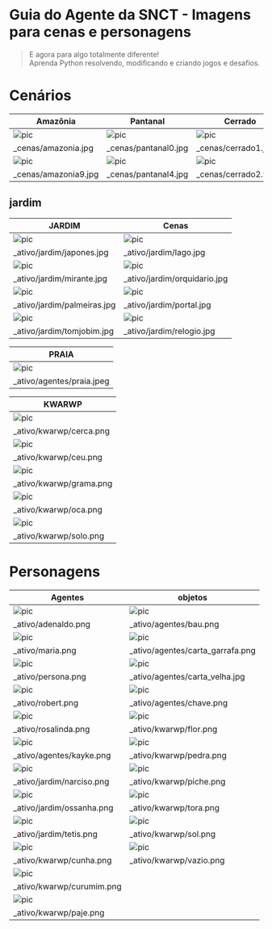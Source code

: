 # Guia do Agente da SNCT - Imagens para cenas e personagens
> E agora para algo totalmente diferente! <br>
> Aprenda Python resolvendo, modificando e criando jogos e desafios. <br>

# Cenários

| Amazônia             | Pantanal             | Cerrado              |
|----------------------|----------------------|----------------------|
| ![pic][ama1]         | ![pic][pan1]         | ![pic][cer1]         |
| _cenas/amazonia.jpg  | _cenas/pantanal0.jpg | _cenas/cerrado1.jpg  |
| ![pic][ama2]         | ![pic][pan2]         | ![pic][cer2]         |
| _cenas/amazonia9.jpg | _cenas/pantanal4.jpg | _cenas/cerrado2.webp |

## jardim
 
 | JARDIM                       | Cenas                        |       
 |------------------------------|------------------------------|
 | ![pic][japones]              | ![pic][lago]                 | 
 | _ativo/jardim/japones.jpg    | _ativo/jardim/lago.jpg       |
 | ![pic][mirante]              | ![pic][orquidario]           |
 | _ativo/jardim/mirante.jpg    | _ativo/jardim/orquidario.jpg |
 | ![pic][palmeiras]            | ![pic][portal]               |
 | _ativo/jardim/palmeiras.jpg  | _ativo/jardim/portal.jpg     |
 | ![pic][tomjobim]             | ![pic][relogio]              |
 | _ativo/jardim/tomjobim.jpg   | _ativo/jardim/relogio.jpg    |

| PRAIA                      |
|----------------------------|
| ![pic][praia]              |
| _ativo/agentes/praia.jpeg  |

| KWARWP                  |
|-------------------------|
| ![pic][cerca]           |  
| _ativo/kwarwp/cerca.png |
| ![pic][ceu]             |   
| _ativo/kwarwp/ceu.png   |
| ![pic][grama]           |   
| _ativo/kwarwp/grama.png |
| ![pic][oca]             |  
| _ativo/kwarwp/oca.png   |
| ![pic][solo]            |   
| _ativo/kwarwp/solo.png  |



# Personagens

| Agentes                   | objetos                          |
|---------------------------|----------------------------------|
| ![pic][adn1]              | ![pic][bau]                      |
| _ativo/adenaldo.png       | _ativo/agentes/bau.png           |
| ![pic][maria]             | ![pic][cartagarrafa]             | 
| _ativo/maria.png          | _ativo/agentes/carta_garrafa.png |
| ![pic][persona]           | ![pic][cartavelha]               | 
| _ativo/persona.png        | _ativo/agentes/carta_velha.jpg   |
| ![pic][robert]            | ![pic][chave]                    |  
| _ativo/robert.png         | _ativo/agentes/chave.png         |
| ![pic][rosalinda]         | ![pic][flor]                     |   
| _ativo/rosalinda.png      | _ativo/kwarwp/flor.png           |
| ![pic][kayke]             | ![pic][pedra]                    |   
| _ativo/agentes/kayke.png  | _ativo/kwarwp/pedra.png          |
| ![pic][narciso]           | ![pic][piche]                    |
| _ativo/jardim/narciso.png | _ativo/kwarwp/piche.png          |
| ![pic][ossanha]           | ![pic][tora]                     | 
| _ativo/jardim/ossanha.png | _ativo/kwarwp/tora.png           |
| ![pic][tetis]             | ![pic][sol]                      |
| _ativo/jardim/tetis.png   | _ativo/kwarwp/sol.png            |
| ![pic][cunha]             | ![pic][vazio]                    |  
| _ativo/kwarwp/cunha.png   | _ativo/kwarwp/vazio.png          |
| ![pic][curumim]           |   
| _ativo/kwarwp/curumim.png |
| ![pic][paje]              |  
| _ativo/kwarwp/paje.png    |





[adn1]: ../_ativo/adenaldo.png
[pan1]: ../_cenas/pantanal0.jpg
[cer1]: ../_cenas/cerrado1.jpg
[atl1]: ../_cenas/mata-atlantica.jpg
[caa1]: ../_cenas/caatinga1.jpg
[pam1]: ../_cenas/pampa1.jpg
[ama2]: ../_cenas/amazonia9.jpg
[pan2]: ../_cenas/pantanal4.jpg
[cer2]: ../_cenas/cerrado2.webp
[atl2]: ../_cenas/mata-atlantica3.jpg
[caa2]: ../_cenas/caatinga2.jpg
[pam2]: ../_cenas/pampa2.jpg
[maria]: ../_ativo/maria.png 
[persona]: ../_ativo/persona.png
[robert]: ../_ativo/robert.png
[rosalinda]: ../_ativo/rosalinda.png
[kayke]: ../_ativo/agentes/kayke.png
[bau]: ../_ativo/agentes/bau.png
[cartagarrafa]: ../_ativo/agentes/carta_garrafa.png
[cartavelha]: ../_ativo/agentes/carta_velha.jpg
[chave]: ../_ativo/agentes/chave.png
[praia]: ../_ativo/agentes/praia.jpeg
[japones]: ../_ativo/jardim/japones.jpg
[lago]: ../_ativo/jardim/lago.jpg
[mirante]: ../_ativo/jardim/mirante.jpg
[narciso]: ../_ativo/jardim/narciso.png
[orquidario]: ../_ativo/jardim/orquidario.jpg
[ossanha]: ../_ativo/jardim/ossanha.png
[palmeiras]: ../_ativo/jardim/palmeiras.jpg
[portal]: ../_ativo/jardim/portal.jpg
[relogio]: ../_ativo/jardim/relogio.jpg
[tetis]: ../_ativo/jardim/tetis.png
[tomjobim]:../_ativo/jardim/tomjobim.jpg
[ama1]: ../_cenas/amazonia.jpg
[cerca]: ../_ativo/kwarwp/cerca.png
[ceu]: ../_ativo/kwarwp/ceu.png
[cunha]: ../_ativo/kwarwp/cunha.png
[curumim]: ../_ativo/kwarwp/curumim.png
[flor]: ../_ativo/kwarwp/flor.png
[grama]: ../_ativo/kwarwp/grama.png
[kwarwp]: ../_ativo/kwarwp/kwarwp.png
[oca]: ../_ativo/kwarwp/oca.png
[paje]: ../_ativo/kwarwp/paje.png
[pedra]: ../_ativo/kwarwp/pedra.png
[piche]: ../_ativo/kwarwp/piche.png
[sol]: ../_ativo/kwarwp/sol.png
[solo]: ../_ativo/kwarwp/solo.png
[tora]: ../_ativo/kwarwp/tora.png
[vazio]: ../_ativo/kwarwp/vazio.png

